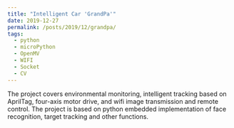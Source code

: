 ```yaml
---
title: "Intelligent Car 'GrandPa'"
date: 2019-12-27
permalink: /posts/2019/12/grandpa/
tags:
  - python
  - microPython
  - OpenMV
  - WIFI
  - Socket
  - CV
---
```


The project covers environmental monitoring, intelligent tracking based on AprilTag, four-axis motor drive, and wifi image transmission and remote control. The project is based on python embedded implementation of face recognition, target tracking and other functions.

